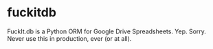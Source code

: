 fuckitdb
========

FuckIt.db is a Python ORM for Google Drive Spreadsheets. Yep. Sorry. Never use this in production, ever (or at all).
